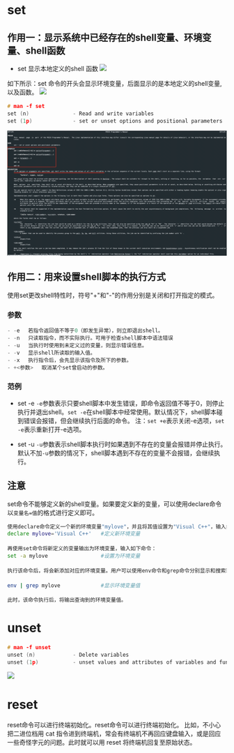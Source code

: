 # set 
## 作用一：显示系统中已经存在的shell变量、环境变量、shell函数

- set 显示本地定义的shell 函数
![](attachments/Pasted%20image%2020230627145547.png)

如下所示：set 命令的开头会显示环境变量，后面显示的是本地定义的shell变量, 以及函数。
![](attachments/Pasted%20image%2020230627144614.png)
```c
# man -f set
set (n)              - Read and write variables
set (1p)             - set or unset options and positional parameters
```
![](attachments/Pasted%20image%2020230627152016.png)


## 作用二：用来设置shell脚本的执行方式
使用set更改shell特性时，符号"+"和"-"的作用分别是关闭和打开指定的模式。

### 参数
```c
- -e 　若指令返回值不等于0（即发生异常），则立即退出shell。
- -n 　只读取指令，而不实际执行。可用于检查shell脚本中语法错误
- -u 　当执行时使用到未定义过的变量，则显示错误信息。
- -v 　显示shell所读取的输入值。
- -x 　执行指令后，会先显示该指令及所下的参数。
- +<参数> 　取消某个set曾启动的参数。
```


### 范例
- set -e
`-e`参数表示只要shell脚本中发生错误，即命令返回值不等于0，则停止执行并退出shell。`set -e`在shell脚本中经常使用。默认情况下，shell脚本碰到错误会报错，但会继续执行后面的命令。
注：`set +e`表示关闭-e选项，`set -e`表示重新打开-e选项。

- set -u
`-u`参数表示shell脚本执行时如果遇到不存在的变量会报错并停止执行。默认不加`-u`参数的情况下，shell脚本遇到不存在的变量不会报错，会继续执行。


## 注意
set命令不能够定义新的shell变量。如果要定义新的变量，可以使用declare命令以`变量名=值`的格式进行定义即可。

```bash
使用declare命令定义一个新的环境变量"mylove"，并且将其值设置为"Visual C++"，输入如下命令：
declare mylove='Visual C++'   #定义新环境变量

再使用set命令将新定义的变量输出为环境变量，输入如下命令：
set -a mylove                 #设置为环境变量

执行该命令后，将会新添加对应的环境变量。用户可以使用env命令和grep命令分别显示和搜索环境变量"mylove"，输入命令如下：

env | grep mylove             #显示环境变量值

此时，该命令执行后，将输出查询到的环境变量值。
```
# unset
```c
# man -f unset
unset (n)            - Delete variables
unset (1p)           - unset values and attributes of variables and functions
```
![](attachments/Pasted%20image%2020230627150551.png)

# reset
reset命令可以进行终端初始化。reset命令可以进行终端初始化。
比如，不小心把二进位档用 cat 指令进到终端机，常会有终端机不再回应键盘输入，或是回应一些奇怪字元的问题。此时就可以用 reset 将终端机回复至原始状态。
